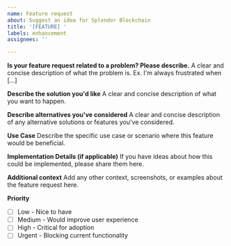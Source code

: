 ```yaml
---
name: Feature request
about: Suggest an idea for Splendor Blockchain
title: '[FEATURE] '
labels: enhancement
assignees: ''

---
```


**Is your feature request related to a problem? Please describe.**
A clear and concise description of what the problem is. Ex. I'm always frustrated when [...]

**Describe the solution you'd like**
A clear and concise description of what you want to happen.

**Describe alternatives you've considered**
A clear and concise description of any alternative solutions or features you've considered.

**Use Case**
Describe the specific use case or scenario where this feature would be beneficial.

**Implementation Details (if applicable)**
If you have ideas about how this could be implemented, please share them here.

**Additional context**
Add any other context, screenshots, or examples about the feature request here.

**Priority**
- [ ] Low - Nice to have
- [ ] Medium - Would improve user experience
- [ ] High - Critical for adoption
- [ ] Urgent - Blocking current functionality
